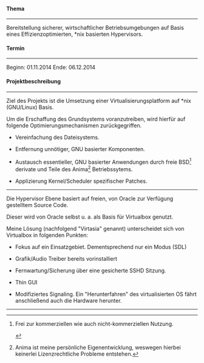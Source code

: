 #### Thema
______________________
Bereitstellung sicherer, wirtschaftlicher Betriebsumgebungen auf Basis eines Effizienzoptimierten, 
*nix basierten Hypervisors.

#### Termin 
______________________
Beginn: 01.11.2014
Ende: 06.12.2014


#### Projektbeschreibung
______________________

Ziel des Projekts ist die Umsetzung einer Virtualisierungsplatform auf *nix (GNU/Linux) Basis. 

Um die Erschaffung des Grundsystems voranzutreiben, wird hierfür auf folgende Optimierungsmechanismen zurückgegriffen. 

- Vereinfachung des Dateisystems.

- Entfernung unnötiger, GNU basierter Komponenten.

- Austausch essentieller, GNU basierter Anwendungen durch freie BSD[^1] derivate und Teile des Anima[^2] Betriebssytems.

- Applizierung Kernel/Scheduler spezifischer Patches. 
_______________________

Die Hypervisor Ebene basiert auf freien, von Oracle zur Verfügung gestelltem Source Code. 

Dieser wird von Oracle selbst u. a. als Basis für Virtualbox genutzt.

Meine Lösung (nachfolgend "Virtasia" genannt) unterscheidet sich von Virtualbox in folgenden Punkten: 

- Fokus auf ein Einsatzgebiet. Dementsprechend nur ein Modus (SDL)

- Grafik/Audio Treiber bereits vorinstalliert

- Fernwartung/Sicherung über eine gesicherte SSHD Sitzung.

- Thin GUI

- Modifiziertes Signaling. Ein "Herunterfahren" des virtualisierten OS fährt anschließend auch die Hardware herunter.

_______________________

[^1]: Frei zur kommerziellen wie auch nicht-kommerziellen Nutzung. <p>
[^2]: Anima ist meine persönliche Eigenentwicklung, weswegen hierbei keinerlei Lizenzrechtliche Probleme entstehen.
